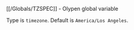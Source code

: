 [[/Globals/TZSPEC]] - Olypen global variable


Type is `timezone`. Default is `America/Los Angeles`.
